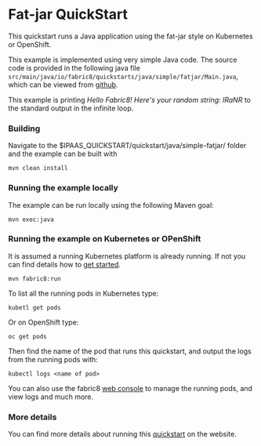 # Fat-jar QuickStart

This quickstart runs a Java application using the fat-jar style on Kubernetes or OpenShift.

This example is implemented using very simple Java code.
The source code is provided in the following java file `src/main/java/io/fabric8/quickstarts/java/simple/fatjar/Main.java`,
which can be viewed from [github](https://github.com/fabric8io/ipaas-quickstarts/blob/master/quickstart/java/simple-fatjar/src/main/java/io/fabric8/quickstarts/java/simple/fatjar/Main.java).

This example is printing *Hello Fabric8! Here's your random string: lRaNR* to the standard output in the infinite loop.


### Building

Navigate to the $IPAAS_QUICKSTART/quickstart/java/simple-fatjar/ folder and the example can be built with

    mvn clean install


### Running the example locally

The example can be run locally using the following Maven goal:

    mvn exec:java


### Running the example on Kubernetes or OPenShift

It is assumed a running Kubernetes platform is already running. If not you can find details how to [get started](http://fabric8.io/guide/getStarted/index.html).

    mvn fabric8:run
    
To list all the running pods in Kubernetes type:

    kubetl get pods

Or on OpenShift type:

    oc get pods

Then find the name of the pod that runs this quickstart, and output the logs from the running pods with:

    kubectl logs <name of pod>

You can also use the fabric8 [web console](http://fabric8.io/guide/console.html) to manage the running pods, and view logs and much more.


### More details

You can find more details about running this [quickstart](http://fabric8.io/guide/quickstarts/running.html) on the website.

